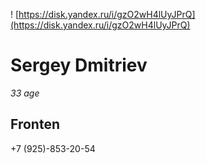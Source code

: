 ! [https://disk.yandex.ru/i/gzO2wH4lUyJPrQ](https://disk.yandex.ru/i/gzO2wH4lUyJPrQ)

# Sergey Dmitriev
*33 age*
## Fronten ##
+7 (925)-853-20-54
